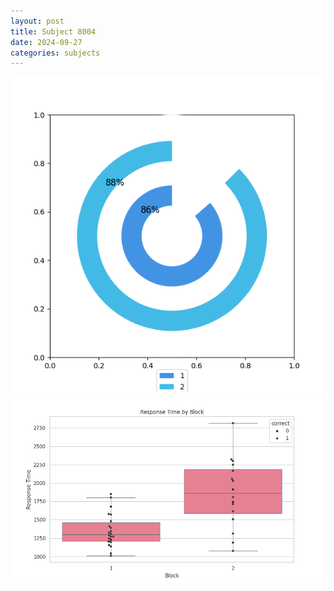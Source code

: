 ```yaml
---
layout: post
title: Subject 8004
date: 2024-09-27
categories: subjects
---
```


![](data/8004/run-1/8004__acc_test.png)
![](data/8004/run-1/8004_rt.png)
